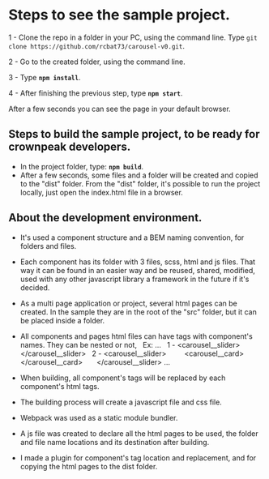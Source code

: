 # Steps to see the sample project.

1 - Clone the repo in a folder in your PC, using the command line. Type `git clone https://github.com/rcbat73/carousel-v0.git`.

2 - Go to the created folder, using the command line.

3 - Type **`npm install`**.

4 - After finishing the previous step, type **`npm start`**.

After a few seconds you can see the page in your default browser.


## Steps to build the sample project, to be ready for crownpeak developers.

- In the project folder, type: **`npm build`**.
- After a few seconds, some files and a folder will be created and copied to the "dist" folder.
From the "dist" folder, it's possible to run the project locally, just open the index.html file in a browser.


## About the development environment.

- It's used a component structure and a BEM naming convention, for folders and files.
- Each component has its folder with 3 files, scss, html and js files. 
That way it can be found in an easier way and be reused, shared, modified, 
used with any other javascript library a framework in the future if it's decided.
- As a multi page application or project, several html pages can be created. 
In the sample they are in the root of the "src" folder, but it can be placed inside a folder.
- All components and pages html files can have tags with component's names. They can be nested or not,
  Ex:
  ...
  1 - <carousel__slider></carousel__slider>
  2 - <carousel__slider>
        <carousel__card></carousel__card>
      </carousel__slider>
  ...
  
- When building, all component's tags will be replaced by each component's html tags.
- The building process will create a javascript file and css file.
- Webpack was used as a static module bundler.
- A js file was created to declare all the html pages to be used, 
the folder and file name locations and its destination after building.
- I made a plugin for component's tag location and replacement, 
and for copying the html pages to the dist folder.

